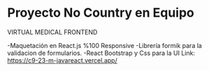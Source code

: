 # Proyecto No Country en Equipo

VIRTUAL MEDICAL FRONTEND

-Maquetación en React.js %100 Responsive
-Librería formik para la validacion de formularios.
-React Bootstrap y Css para la UI
Link: https://c9-23-m-javareact.vercel.app/

